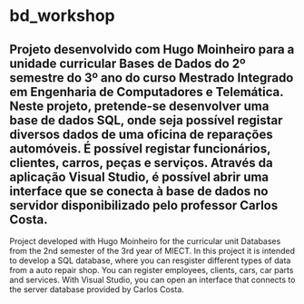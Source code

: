 # bd_workshop

Projeto desenvolvido com Hugo Moinheiro para a unidade curricular Bases de Dados do 2º semestre do 3º ano do curso Mestrado Integrado em Engenharia de Computadores e Telemática.
Neste projeto, pretende-se desenvolver uma base de dados SQL, onde seja possível registar diversos dados de uma oficina de reparações automóveis. É possível registar funcionários, clientes, carros, peças e serviços.
Através da aplicação Visual Studio, é possível abrir uma interface que se conecta à base de dados no servidor disponibilizado pelo professor Carlos Costa.
------------------------------------------------------------------------------------------------------------------
Project developed with Hugo Moinheiro for the curricular unit Databases from the 2nd semester of the 3rd year of MIECT.
In this project it is intended to develop a SQL database, where you can resgister different types of data from a auto repair shop.
You can register employees, clients, cars, car parts and services. With Visual Studio, you can open an interface that connects to the server database provided by Carlos Costa.

